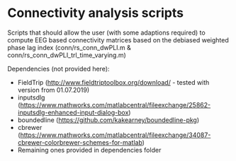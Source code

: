 # Connectivity analysis scripts

Scripts that should allow the user (with some adaptions required) to compute EEG based connectivity matrices based on the debiased weighted phase lag index (conn/rs_conn_dwPLI.m & conn/rs_conn_dwPLI_trl_time_varying.m)

Dependencies (not provided here):
- FieldTrip (http://www.fieldtriptoolbox.org/download/ - tested with version from 01.07.2019)
- inputsdlg (https://www.mathworks.com/matlabcentral/fileexchange/25862-inputsdlg-enhanced-input-dialog-box)
- boundedline (https://github.com/kakearney/boundedline-pkg)
- cbrewer (https://www.mathworks.com/matlabcentral/fileexchange/34087-cbrewer-colorbrewer-schemes-for-matlab)
- Remaining ones provided in dependencies folder
